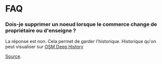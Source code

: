 # FAQ

### Dois-je supprimer un noeud lorsque le commerce change de propriétaire ou d'enseigne ?

La réponse est non. Cela permet de garder l'historique. Historique qu'on peut visualiser sur [OSM Deep History](https://osm.mapki.com/history/)

[Source](https://forum.openstreetmap.fr/t/commerce-changement-de-proprietaire-modifier-le-poi-ou-le-supprimer-et-en-ajouter-un-nouveau/8782). 

